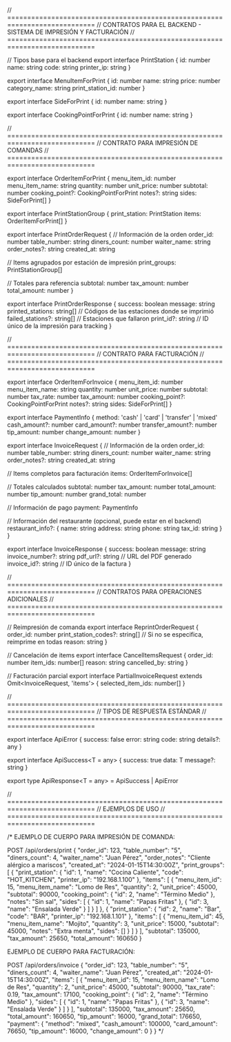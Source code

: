 // ============================================================================
// CONTRATOS PARA EL BACKEND - SISTEMA DE IMPRESIÓN Y FACTURACIÓN
// ============================================================================

// Tipos base para el backend
export interface PrintStation {
  id: number
  name: string
  code: string
  printer_ip: string
}

export interface MenuItemForPrint {
  id: number
  name: string
  price: number
  category_name: string
  print_station_id: number
}

export interface SideForPrint {
  id: number
  name: string
}

export interface CookingPointForPrint {
  id: number
  name: string
}

// ============================================================================
// CONTRATO PARA IMPRESIÓN DE COMANDAS
// ============================================================================

export interface OrderItemForPrint {
  menu_item_id: number
  menu_item_name: string
  quantity: number
  unit_price: number
  subtotal: number
  cooking_point?: CookingPointForPrint
  notes?: string
  sides: SideForPrint[]
}

export interface PrintStationGroup {
  print_station: PrintStation
  items: OrderItemForPrint[]
}

export interface PrintOrderRequest {
  // Información de la orden
  order_id: number
  table_number: string
  diners_count: number
  waiter_name: string
  order_notes?: string
  created_at: string
  
  // Items agrupados por estación de impresión
  print_groups: PrintStationGroup[]
  
  // Totales para referencia
  subtotal: number
  tax_amount: number
  total_amount: number
}

export interface PrintOrderResponse {
  success: boolean
  message: string
  printed_stations: string[] // Códigos de las estaciones donde se imprimió
  failed_stations?: string[] // Estaciones que fallaron
  print_id?: string // ID único de la impresión para tracking
}

// ============================================================================
// CONTRATO PARA FACTURACIÓN
// ============================================================================

export interface OrderItemForInvoice {
  menu_item_id: number
  menu_item_name: string
  quantity: number
  unit_price: number
  subtotal: number
  tax_rate: number
  tax_amount: number
  cooking_point?: CookingPointForPrint
  notes?: string
  sides: SideForPrint[]
}

export interface PaymentInfo {
  method: 'cash' | 'card' | 'transfer' | 'mixed'
  cash_amount?: number
  card_amount?: number
  transfer_amount?: number
  tip_amount: number
  change_amount: number
}

export interface InvoiceRequest {
  // Información de la orden
  order_id: number
  table_number: string
  diners_count: number
  waiter_name: string
  order_notes?: string
  created_at: string
  
  // Items completos para facturación
  items: OrderItemForInvoice[]
  
  // Totales calculados
  subtotal: number
  tax_amount: number
  total_amount: number
  tip_amount: number
  grand_total: number
  
  // Información de pago
  payment: PaymentInfo
  
  // Información del restaurante (opcional, puede estar en el backend)
  restaurant_info?: {
    name: string
    address: string
    phone: string
    tax_id: string
  }
}

export interface InvoiceResponse {
  success: boolean
  message: string
  invoice_number?: string
  pdf_url?: string // URL del PDF generado
  invoice_id?: string // ID único de la factura
}

// ============================================================================
// CONTRATOS PARA OPERACIONES ADICIONALES
// ============================================================================

// Reimpresión de comanda
export interface ReprintOrderRequest {
  order_id: number
  print_station_codes?: string[] // Si no se especifica, reimprime en todas
  reason: string
}

// Cancelación de items
export interface CancelItemsRequest {
  order_id: number
  item_ids: number[]
  reason: string
  cancelled_by: string
}

// Facturación parcial
export interface PartialInvoiceRequest extends Omit<InvoiceRequest, 'items'> {
  selected_item_ids: number[]
}

// ============================================================================
// TIPOS DE RESPUESTA ESTÁNDAR
// ============================================================================

export interface ApiError {
  success: false
  error: string
  code: string
  details?: any
}

export interface ApiSuccess<T = any> {
  success: true
  data: T
  message?: string
}

export type ApiResponse<T = any> = ApiSuccess<T> | ApiError

// ============================================================================
// EJEMPLOS DE USO
// ============================================================================

/*
EJEMPLO DE CUERPO PARA IMPRESIÓN DE COMANDA:

POST /api/orders/print
{
  "order_id": 123,
  "table_number": "5",
  "diners_count": 4,
  "waiter_name": "Juan Pérez",
  "order_notes": "Cliente alérgico a mariscos",
  "created_at": "2024-01-15T14:30:00Z",
  "print_groups": [
    {
      "print_station": {
        "id": 1,
        "name": "Cocina Caliente",
        "code": "HOT_KITCHEN",
        "printer_ip": "192.168.1.100"
      },
      "items": [
        {
          "menu_item_id": 15,
          "menu_item_name": "Lomo de Res",
          "quantity": 2,
          "unit_price": 45000,
          "subtotal": 90000,
          "cooking_point": {
            "id": 2,
            "name": "Término Medio"
          },
          "notes": "Sin sal",
          "sides": [
            { "id": 1, "name": "Papas Fritas" },
            { "id": 3, "name": "Ensalada Verde" }
          ]
        }
      ]
    },
    {
      "print_station": {
        "id": 2,
        "name": "Bar",
        "code": "BAR",
        "printer_ip": "192.168.1.101"
      },
      "items": [
        {
          "menu_item_id": 45,
          "menu_item_name": "Mojito",
          "quantity": 3,
          "unit_price": 15000,
          "subtotal": 45000,
          "notes": "Extra menta",
          "sides": []
        }
      ]
    }
  ],
  "subtotal": 135000,
  "tax_amount": 25650,
  "total_amount": 160650
}

EJEMPLO DE CUERPO PARA FACTURACIÓN:

POST /api/orders/invoice
{
  "order_id": 123,
  "table_number": "5",
  "diners_count": 4,
  "waiter_name": "Juan Pérez",
  "created_at": "2024-01-15T14:30:00Z",
  "items": [
    {
      "menu_item_id": 15,
      "menu_item_name": "Lomo de Res",
      "quantity": 2,
      "unit_price": 45000,
      "subtotal": 90000,
      "tax_rate": 0.19,
      "tax_amount": 17100,
      "cooking_point": {
        "id": 2,
        "name": "Término Medio"
      },
      "sides": [
        { "id": 1, "name": "Papas Fritas" },
        { "id": 3, "name": "Ensalada Verde" }
      ]
    }
  ],
  "subtotal": 135000,
  "tax_amount": 25650,
  "total_amount": 160650,
  "tip_amount": 16000,
  "grand_total": 176650,
  "payment": {
    "method": "mixed",
    "cash_amount": 100000,
    "card_amount": 76650,
    "tip_amount": 16000,
    "change_amount": 0
  }
}
*/